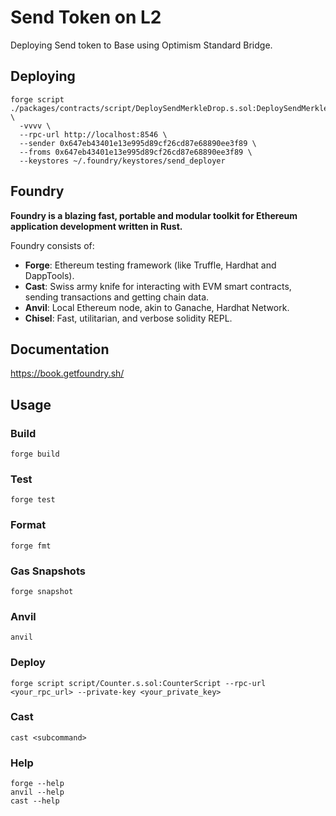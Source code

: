 # Send Token on L2

Deploying Send token to Base using Optimism Standard Bridge.

## Deploying

```shell
forge script ./packages/contracts/script/DeploySendMerkleDrop.s.sol:DeploySendMerkleDropScript \
  -vvvv \
  --rpc-url http://localhost:8546 \
  --sender 0x647eb43401e13e995d89cf26cd87e68890ee3f89 \
  --froms 0x647eb43401e13e995d89cf26cd87e68890ee3f89 \
  --keystores ~/.foundry/keystores/send_deployer
```

## Foundry

**Foundry is a blazing fast, portable and modular toolkit for Ethereum application development written in Rust.**

Foundry consists of:

- **Forge**: Ethereum testing framework (like Truffle, Hardhat and DappTools).
- **Cast**: Swiss army knife for interacting with EVM smart contracts, sending transactions and getting chain data.
- **Anvil**: Local Ethereum node, akin to Ganache, Hardhat Network.
- **Chisel**: Fast, utilitarian, and verbose solidity REPL.

## Documentation

<https://book.getfoundry.sh/>

## Usage

### Build

```shell
forge build
```

### Test

```shell
forge test
```

### Format

```shell
forge fmt
```

### Gas Snapshots

```shell
forge snapshot
```

### Anvil

```shell
anvil
```

### Deploy

```shell
forge script script/Counter.s.sol:CounterScript --rpc-url <your_rpc_url> --private-key <your_private_key>
```

### Cast

```shell
cast <subcommand>
```

### Help

```shell
forge --help
anvil --help
cast --help
```
